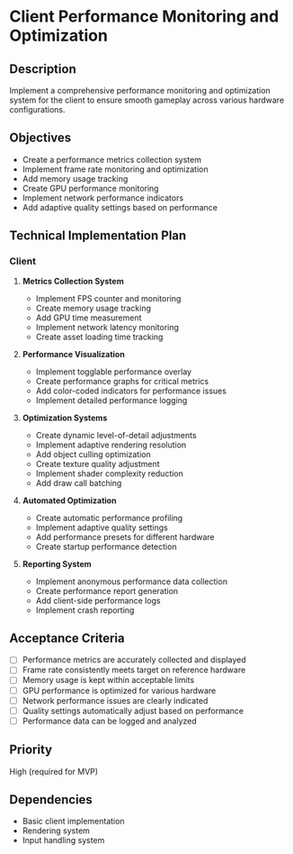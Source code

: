 # Client Performance Monitoring and Optimization

## Description

Implement a comprehensive performance monitoring and optimization system for the client to ensure smooth gameplay across various hardware configurations.

## Objectives

- Create a performance metrics collection system
- Implement frame rate monitoring and optimization
- Add memory usage tracking
- Create GPU performance monitoring
- Implement network performance indicators
- Add adaptive quality settings based on performance

## Technical Implementation Plan

### Client

1. **Metrics Collection System**

   - Implement FPS counter and monitoring
   - Create memory usage tracking
   - Add GPU time measurement
   - Implement network latency monitoring
   - Create asset loading time tracking

2. **Performance Visualization**

   - Implement togglable performance overlay
   - Create performance graphs for critical metrics
   - Add color-coded indicators for performance issues
   - Implement detailed performance logging

3. **Optimization Systems**

   - Create dynamic level-of-detail adjustments
   - Implement adaptive rendering resolution
   - Add object culling optimization
   - Create texture quality adjustment
   - Implement shader complexity reduction
   - Add draw call batching

4. **Automated Optimization**

   - Create automatic performance profiling
   - Implement adaptive quality settings
   - Add performance presets for different hardware
   - Create startup performance detection

5. **Reporting System**
   - Implement anonymous performance data collection
   - Create performance report generation
   - Add client-side performance logs
   - Implement crash reporting

## Acceptance Criteria

- [ ] Performance metrics are accurately collected and displayed
- [ ] Frame rate consistently meets target on reference hardware
- [ ] Memory usage is kept within acceptable limits
- [ ] GPU performance is optimized for various hardware
- [ ] Network performance issues are clearly indicated
- [ ] Quality settings automatically adjust based on performance
- [ ] Performance data can be logged and analyzed

## Priority

High (required for MVP)

## Dependencies

- Basic client implementation
- Rendering system
- Input handling system
